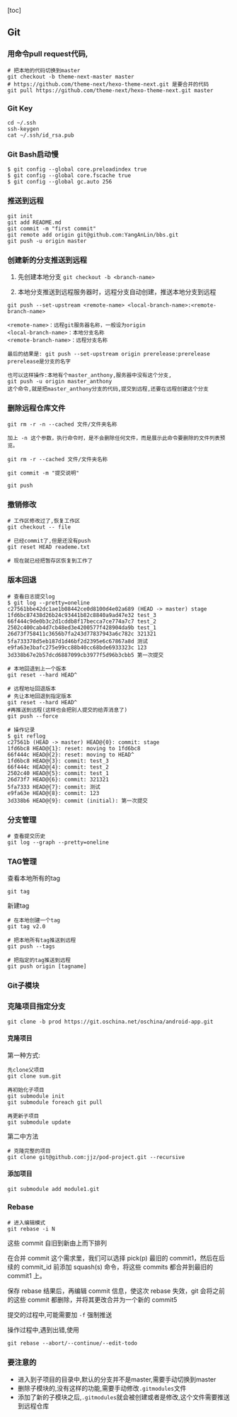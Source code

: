[toc]

## Git

### 用命令pull request代码,

```sehll
# 把本地的代码切换到master
git checkout -b theme-next-master master
# https://github.com/theme-next/hexo-theme-next.git 是要合并的代码
git pull https://github.com/theme-next/hexo-theme-next.git master
```

### Git Key

```shell
cd ~/.ssh
ssh-keygen
cat ~/.ssh/id_rsa.pub
```

### Git Bash启动慢
```shell
$ git config --global core.preloadindex true
$ git config --global core.fscache true
$ git config --global gc.auto 256
```

### 推送到远程
```shell
git init
git add README.md
git commit -m "first commit"
git remote add origin git@github.com:YangAnLin/bbs.git
git push -u origin master
```

### 创建新的分支推送到远程

1. 先创建本地分支
`git checkout -b <branch-name>`

2. 本地分支推送到远程服务器时，远程分支自动创建，推送本地分支到远程
```shell
git push --set-upstream <remote-name> <local-branch-name>:<remote-branch-name>

<remote-name>：远程git服务器名称，一般设为origin
<local-branch-name>：本地分支名称
<remote-branch-name>：远程分支名称

最后的结果是: git push --set-upstream origin prerelease:prerelease
prerelease是分支的名字

也可以这样操作:本地有个master_anthony,服务器中没有这个分支,
git push -u origin master_anthony
这个命令,就是把master_anthony分支的代码,提交到远程,还要在远程创建这个分支
```

### 删除远程仓库文件

```
git rm -r -n --cached 文件/文件夹名称 

加上 -n 这个参数，执行命令时，是不会删除任何文件，而是展示此命令要删除的文件列表预览。

git rm -r --cached 文件/文件夹名称

git commit -m "提交说明"

git push
```

### 撤销修改
```shell
# 工作区修改过了,恢复工作区
git checkout -- file

# 已经commit了,但是还没有push
git reset HEAD reademe.txt

# 现在就已经把暂存区恢复到工作了
```

### 版本回退
```shell
# 查看日志提交log
$ git log --pretty=oneline
c27561bbe42dc1ae1b08442ce0d8100d4e02a689 (HEAD -> master) stage
1fd6bc87438d26b24c93441b82c8840a9ad47e32 test_3
66f444c9de0b3c2d1cddb8f17becca7ce774a7c7 test_2
2502c400cab4d7cb48ed3e4200577f428904da9b test_1
26d73f758411c3656b7fa243d77837943a6c782c 321321
5fa733378d5eb187d1d46bf2d2395e6c67867a8d 测试
e9fa63e3bafc275e99cc88b40cc68bde6933323c 123
3d338b67e2b57dcd6887099cb3977f5d96b3cbb5 第一次提交

# 本地回退到上一个版本
git reset --hard HEAD^

# 远程地址回退版本
# 先让本地回退到指定版本
git reset --hard HEAD^
#再推送到远程(这样也会把别人提交的给弄消息了)
git push --force

# 操作记录
$ git reflog
c27561b (HEAD -> master) HEAD@{0}: commit: stage
1fd6bc8 HEAD@{1}: reset: moving to 1fd6bc8
66f444c HEAD@{2}: reset: moving to HEAD^
1fd6bc8 HEAD@{3}: commit: test_3
66f444c HEAD@{4}: commit: test_2
2502c40 HEAD@{5}: commit: test_1
26d73f7 HEAD@{6}: commit: 321321
5fa7333 HEAD@{7}: commit: 测试
e9fa63e HEAD@{8}: commit: 123
3d338b6 HEAD@{9}: commit (initial): 第一次提交
```

### 分支管理
```shell
# 查看提交历史
git log --graph --pretty=oneline
```

### TAG管理
查看本地所有的tag
```shell
git tag
```

新建tag
```shell
# 在本地创建一个tag
git tag v2.0

# 把本地所有tag推送到远程
git push --tags

# 把指定的tag推送到远程
git push origin [tagname]
```

### Git子模块

### 克隆项目指定分支
```shell
git clone -b prod https://git.oschina.net/oschina/android-app.git
```

#### 克隆项目
第一种方式:
```shell
先clone父项目
git clone sum.git

再初始化子项目
git submodule init
git submodule foreach git pull

再更新子项目
git submodule update
```
第二中方法
```shell
# 克隆完整的项目
git clone git@github.com:jjz/pod-project.git --recursive
```

#### 添加项目
```shell
git submodule add module1.git
```

### Rebase
```shell
# 进入编辑模式
git rebase -i N
```
这些 commit 自旧到新由上而下排列

在合并 commit 这个需求里，我们可以选择 pick(p) 最旧的 commit1，然后在后续的 commit_id 前添加 squash(s) 命令，将这些 commits 都合并到最旧的 commit1 上。

保存 rebase 结果后，再编辑 commit 信息，使这次 rebase 失效，git 会将之前的这些 commit 都删除，并将其更改合并为一个新的 commit5

提交的过程中,可能需要加 `-f` 强制推送

操作过程中,遇到出错,使用
```shell
git rebase --abort/--continue/--edit-todo
```


### 要注意的

* 进入到子项目的目录中,默认的分支并不是master,需要手动切换到master
* 删除子模块的,没有这样的功能,需要手动修改`.gitmodules`文件
* 添加了新的子模块之后,`.gitmodules`就会被创建或者是修改,这个文件需要推送到远程仓库